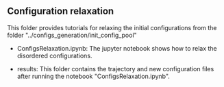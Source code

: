 ## Configuration relaxation

This folder provides tutorials for relaxing the initial configurations from the folder "../configs_generation/init_config_pool"

- ConfigsRelaxation.ipynb: The jupyter notebook shows how to relax the disordered configurations.

- results: This folder contains the trajectory and new configuration files after running the notebook "ConfigsRelaxation.ipynb".
